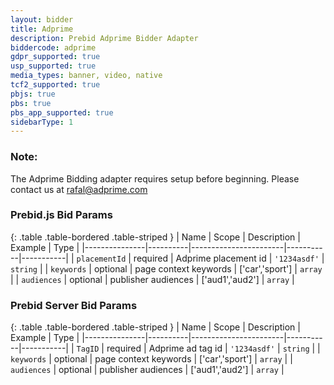 ```yaml
---
layout: bidder
title: Adprime
description: Prebid Adprime Bidder Adapter
biddercode: adprime
gdpr_supported: true
usp_supported: true
media_types: banner, video, native
tcf2_supported: true
pbjs: true
pbs: true
pbs_app_supported: true
sidebarType: 1
---
```


### Note:

The Adprime Bidding adapter requires setup before beginning. Please contact us at rafal@adprime.com

### Prebid.js Bid Params

{: .table .table-bordered .table-striped }
| Name          | Scope    | Description           | Example   | Type      |
|---------------|----------|-----------------------|-----------|-----------|
| `placementId` | required | Adprime placement id  | `'1234asdf'`    | `string` |
| `keywords`    | optional | page context keywords | ['car','sport'] | `array` |
| `audiences`   | optional | publisher audiences   | ['aud1','aud2'] | `array` |

### Prebid Server Bid Params

{: .table .table-bordered .table-striped }
| Name          | Scope    | Description           | Example   | Type      |
|---------------|----------|-----------------------|-----------|-----------|
| `TagID`       | required | Adprime ad tag id     | `'1234asdf'`    | `string` |
| `keywords`    | optional | page context keywords | ['car','sport'] | `array` |
| `audiences`   | optional | publisher audiences   | ['aud1','aud2'] | `array` |

